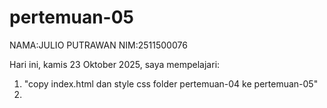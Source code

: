 # pertemuan-05

NAMA:JULIO PUTRAWAN
NIM:2511500076

Hari ini, kamis 23 Oktober 2025, saya mempelajari:
<ol>
<li>"copy index.html dan style css folder pertemuan-04 ke pertemuan-05"<li>
<ol>
